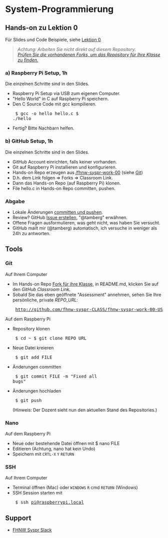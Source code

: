 # System-Programmierung
## Hands-on zu Lektion 0
Für Slides und Code Beispiele, siehe [Lektion 0](../../../fhnw-syspr/blob/master/00/README.md)

> *Achtung: Arbeiten Sie nicht direkt auf diesem Repository.*<br/>
> *[Prüfen Sie die vorhandenen Forks, um das Repository für Ihre Klasse zu finden.](../../network/members)*

### a) Raspberry Pi Setup, 1h
Die einzelnen Schritte sind in den Slides.
* Raspberry Pi Setup via USB zum eigenen Computer.
* "Hello World" in C auf Raspberry Pi speichern.
* Den C Source Code mit gcc kompilieren.<pre>
    $ gcc -o hello hello.c
    $ ./hello</pre>
* Fertig? Bitte Nachbarn helfen.

### b) GitHub Setup, 1h
Die einzelnen Schritte sind in den Slides.
* GitHub Account einrichten, falls keiner vorhanden.
* Git auf Raspberry Pi installieren und konfigurieren.
* Hands-on Repo erzeugen aus [/fhnw-syspr-work-00](../../../fhnw-syspr-work-00) (siehe [Git](#git))
* D.h. dem Link folgen => Forks => Classroom Link.
* Dann das Hands-on Repo (auf Raspberry Pi) klonen.
* File hello.c in Hands-on Repo committen, pushen.

### Abgabe
* Lokale Änderungen [committen und pushen](#git).
* Review? GitHub [Issue erstellen](../../issues/new), "@tamberg" erwähnen.
* Offene Fragen ausformulieren, was geht nicht, was haben Sie versucht.
* GitHub mailt mir (@tamberg) automatisch, ich versuche in weniger als 24h zu antworten.

## Tools
### Git
Auf Ihrem Computer
* Im Hands-on Repo [Fork für ihre Klasse](../../network/members), in README.md, klicken Sie auf den _GitHub Classroom Link_.
* Sobald Sie das eben geöffnete "Assessment" annehmen, sehen Sie Ihre persönliche, private _REPO_URL_:<pre>
http://github.com/fhnw-syspr-CLASS/fhnw-syspr-work-00-USER_NAME</pre>

Auf dem Raspberry Pi
* Repository klonen<pre>
    $ cd ~
    $ git clone REPO_URL</pre>
* Neue Datei kreieren<pre>
    $ git add FILE</pre>
* Änderungen committen<pre>
    $ git commit FILE -m "Fixed all bugs"</pre>
* Änderungen hochladen<pre>
    $ git push</pre>
(Hinweis: Der Dozent sieht nun den aktuellen Stand des Repositories.)

### Nano
Auf dem Raspberry Pi
* Neue oder bestehende Datei öffnen mit $ nano FILE
* Editieren (Achtung, nano hat kein Undo)
* Speichern mit `CRTL-X` `Y` `RETURN`

### SSH
Auf Ihrem Computer
* Terminal öffnen (Mac) oder `WINDOWS` `R` cmd `RETURN` (Windows)
* SSH Session starten mit<pre>
    $ ssh pi@raspberrypi.local</pre>

## Support
- [FHNW Syspr Slack](https://fhnw-syspr.slack.com/)

